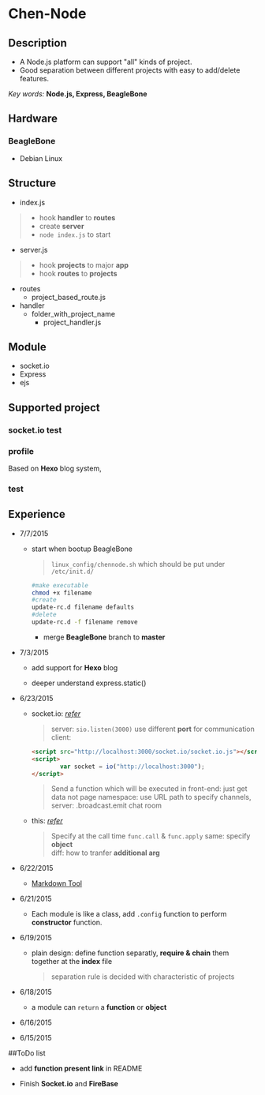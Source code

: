 # Chen-Node

## Description

* A Node.js platform can support "all" kinds of project.
* Good separation between different projects with easy to add/delete features.

 *Key words:* **Node.js, Express, BeagleBone**

## Hardware

### BeagleBone
* Debian Linux

## Structure

* index.js
> * hook **handler** to **routes**
> * create **server**
> * `node index.js` to start

* server.js
> * hook **projects** to major **app**
> *  hook **routes** to **projects**
* routes
    * project_based_route.js
* handler
    * folder_with_project_name
        * project_handler.js

## Module

* socket.io
* Express
* ejs

## Supported project

### socket.io test
### profile
Based on **Hexo** blog system,
### test

## Experience
* 7/7/2015

  * start when bootup BeagleBone

    >`linux_config/chennode.sh` which should be put under `/etc/init.d/`
	  ```bash
	  #make executable
	  chmod +x filename
	  #create
	  update-rc.d filename defaults
	  #delete
	  update-rc.d -f filename remove
	  ```

	* merge **BeagleBone** branch to **master**

* 7/3/2015

  * add support for **Hexo** blog

  * deeper understand express.static()

* 6/23/2015
  * socket.io: [*refer*](https://www.youtube.com/watch?v=nN6gFQMr3yU)

    >server: `sio.listen(3000)` use different **port** for communication
    client:
    ```html
    <script src="http://localhost:3000/socket.io/socket.io.js"></script>
    <script>
            var socket = io("http://localhost:3000");
    </script>
    ```

    >Send a function which will be executed in front-end: just get data not page
    namespace: use URL path to specify channels,
    server:
    .broadcast.emit
    chat room

  * this: [*refer*](http://book.mixu.net/node/ch4.html)

    >Specify at the call time
    `func.call` & `func.apply`
    same: specify **object**<br>
    diff: how to tranfer **additional arg**

* 6/22/2015

  * [Markdown Tool](https://github.com/mixu/markdown-styles)

* 6/21/2015

  * Each module is like a  class, add  `.config` function to perform **constructor** function.

* 6/19/2015

  * plain design: define function separatly, **require & chain** them together at the **index** file

    > separation rule is decided with characteristic of projects

* 6/18/2015

  * a module can `return` a **function** or **object**

* 6/16/2015

* 6/15/2015

##ToDo list

* add **function present link** in README

* Finish **Socket.io** and **FireBase**
